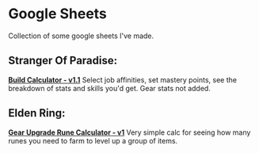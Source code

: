 # Google Sheets
Collection of some google sheets I've made.

## Stranger Of Paradise:
**[Build Calculator - v1.1](https://docs.google.com/spreadsheets/d/1jGK6kRwX-cik9FrJDGgc1A2m8fiFLjRDlPb59hlGcFg/edit?usp=sharing)**
Select job affinities, set mastery points, see the breakdown of stats and skills you'd get. Gear stats not added.

## Elden Ring:
**[Gear Upgrade Rune Calculator - v1](https://docs.google.com/spreadsheets/d/1zy5sKEWB1ykiLoUHwjbZM6rZkhQzXxl3Z2WInGv3Jr4/edit?usp=sharing)**
Very simple calc for seeing how many runes you need to farm to level up a group of items.
